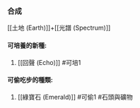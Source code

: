 ### 合成
[[土地 (Earth)]]+[[光譜 (Spectrum)]]

#### 可培養的新種:
1. [[回聲 (Echo)]]
#可培1 
#### 可偷吃步的種類:
1. [[綠寶石 (Emerald)]]
#可偷1 
#石頭與礦物